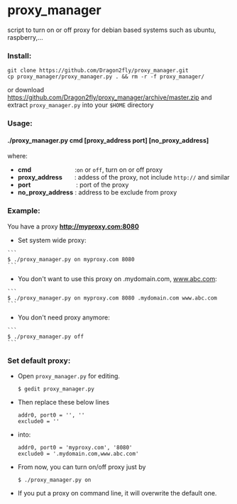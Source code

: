 # proxy_manager
script to turn on or off proxy for debian based systems such as ubuntu, raspberry,...

### Install:
    git clone https://github.com/Dragon2fly/proxy_manager.git
    cp proxy_manager/proxy_manager.py . && rm -r -f proxy_manager/
  
  or download https://github.com/Dragon2fly/proxy_manager/archive/master.zip
  and extract `proxy_manager.py` into your `$HOME` directory

### Usage:

#### ./proxy_manager.py cmd [proxy_address port] [no_proxy_address]
where:

* **cmd** &nbsp;&nbsp;&nbsp;&nbsp;&nbsp;&nbsp;&nbsp;&nbsp;&nbsp;&nbsp;&nbsp;&nbsp;&nbsp;&nbsp;&nbsp;&nbsp;&nbsp;&nbsp;&nbsp;&nbsp;&nbsp;&nbsp;&nbsp;&nbsp;:`on` or `off`,  turn on or off proxy
* **proxy_address**&nbsp;&nbsp;&nbsp;&nbsp;&nbsp;&nbsp;&nbsp;: addess of the proxy, not include `http://` and similar
* **port**&nbsp;&nbsp;&nbsp;&nbsp;&nbsp;&nbsp;&nbsp;&nbsp;&nbsp;&nbsp;&nbsp;&nbsp;&nbsp;&nbsp;&nbsp;&nbsp;&nbsp;&nbsp;&nbsp;&nbsp;&nbsp;&nbsp;&nbsp;&nbsp;&nbsp;&nbsp;: port of the proxy
* **no_proxy_address**&nbsp;: address to be exclude from proxy

### Example:
  You have a proxy **http://myproxy.com:8080**

   * Set system wide proxy:

    ```
    $ ./proxy_manager.py on myproxy.com 8080
    ```

   * You don't want to use this proxy on .mydomain.com, www.abc.com:

    ```
    $ ./proxy_manager.py on myproxy.com 8080 .mydomain.com www.abc.com
    ```

   * You don't need proxy anymore:

    ```
    $ ./proxy_manager.py off
    ```

### Set default proxy:
  * Open `proxy_manager.py` for editing.
    ```
    $ gedit proxy_manager.py
    ```
  * Then replace these below lines
    ```
    addr0, port0 = '', ''
    exclude0 = ''
    ```

  * into:
    ```
    addr0, port0 = 'myproxy.com', '8080'
    exclude0 = '.mydomain.com,www.abc.com'
    ```

  * From now, you can turn on/off proxy just by
    ```
    $ ./proxy_manager.py on
    ```
  * If you put a proxy on command line, it will overwrite the default one.
